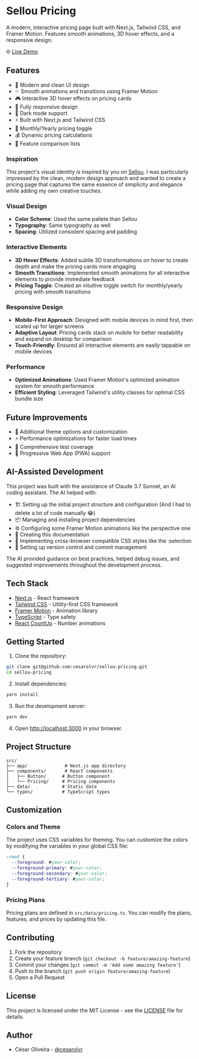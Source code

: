 # Sellou Pricing

A modern, interactive pricing page built with Next.js, Tailwind CSS, and Framer Motion. Features smooth animations, 3D hover effects, and a responsive design.

🌐 [Live Demo](https://sellou-pricing.vercel.app/)

## Features

- 🎨 Modern and clean UI design
- ✨ Smooth animations and transitions using Framer Motion
- 🎮 Interactive 3D hover effects on pricing cards
- 📱 Fully responsive design
- 🌙 Dark mode support
- ⚡ Built with Next.js and Tailwind CSS
- 🔄 Monthly/Yearly pricing toggle
- 💰 Dynamic pricing calculations
- 🎯 Feature comparison lists

### Inspiration
This project's visual identity is inspired by you on [Sellou](https://sellou.com/). I was particularly impressed by the clean, modern design approach and wanted to create a pricing page that captures the same essence of simplicity and elegance while adding my own creative touches.

### Visual Design
- **Color Scheme**: Used the same pallete than Sellou
- **Typography**: Same typography as well
- **Spacing**: Utilized consistent spacing and padding

### Interactive Elements
- **3D Hover Effects**: Added subtle 3D transformations on hover to create depth and make the pricing cards more engaging
- **Smooth Transitions**: Implemented smooth animations for all interactive elements to provide immediate feedback
- **Pricing Toggle**: Created an intuitive toggle switch for monthly/yearly pricing with smooth transitions

### Responsive Design
- **Mobile-First Approach**: Designed with mobile devices in mind first, then scaled up for larger screens
- **Adaptive Layout**: Pricing cards stack on mobile for better readability and expand on desktop for comparison
- **Touch-Friendly**: Ensured all interactive elements are easily tappable on mobile devices

### Performance
- **Optimized Animations**: Used Framer Motion's optimized animation system for smooth performance
- **Efficient Styling**: Leveraged Tailwind's utility classes for optimal CSS bundle size


## Future Improvements
- 🎨 Additional theme options and customization
- ⚡ Performance optimizations for faster load times
- 🧪 Comprehensive test coverage
- 📱 Progressive Web App (PWA) support

## AI-Assisted Development

This project was built with the assistance of Claude 3.7 Sonnet, an AI coding assistant. The AI helped with:

- 🏗️ Setting up the initial project structure and configuration (And I had to delete a lot of code manually 😂)
- 📦 Managing and installing project dependencies
- ⚙️ Configuring some Framer Motion animations like the perspective one
- 📝 Creating this documentation
- 🎨 Implementing cross-browser compatible CSS styles like the :selection
- 🔄 Setting up version control and commit management

The AI provided guidance on best practices, helped debug issues, and suggested improvements throughout the development process.

## Tech Stack

- [Next.js](https://nextjs.org/) - React framework
- [Tailwind CSS](https://tailwindcss.com/) - Utility-first CSS framework
- [Framer Motion](https://www.framer.com/motion/) - Animation library
- [TypeScript](https://www.typescriptlang.org/) - Type safety
- [React CountUp](https://github.com/glennreyes/react-countup) - Number animations

## Getting Started

1. Clone the repository:
```bash
git clone git@github.com:cesarolvr/sellou-pricing.git
cd sellou-pricing
```

2. Install dependencies:
```bash
yarn install
```

3. Run the development server:
```bash
yarn dev
```

4. Open [http://localhost:3000](http://localhost:3000) in your browser.

## Project Structure

```
src/
├── app/              # Next.js app directory
├── components/       # React components
│   ├── Button/      # Button component
│   └── Pricing/     # Pricing components
├── data/            # Static data
└── types/           # TypeScript types
```

## Customization

### Colors and Theme

The project uses CSS variables for theming. You can customize the colors by modifying the variables in your global CSS file:

```css
:root {
  --foreground: #your-color;
  --foreground-primary: #your-color;
  --foreground-secondary: #your-color;
  --foreground-tertiary: #your-color;
}
```

### Pricing Plans

Pricing plans are defined in `src/data/pricing.ts`. You can modify the plans, features, and prices by updating this file.

## Contributing

1. Fork the repository
2. Create your feature branch (`git checkout -b feature/amazing-feature`)
3. Commit your changes (`git commit -m 'Add some amazing feature'`)
4. Push to the branch (`git push origin feature/amazing-feature`)
5. Open a Pull Request

## License

This project is licensed under the MIT License - see the [LICENSE](LICENSE) file for details.

## Author

- César Oliveira - [@cesarolvr](https://github.com/cesarolvr)
